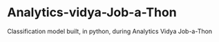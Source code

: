 # Analytics-vidya-Job-a-Thon
Classification model built, in python, during Analytics Vidya Job-a-Thon
